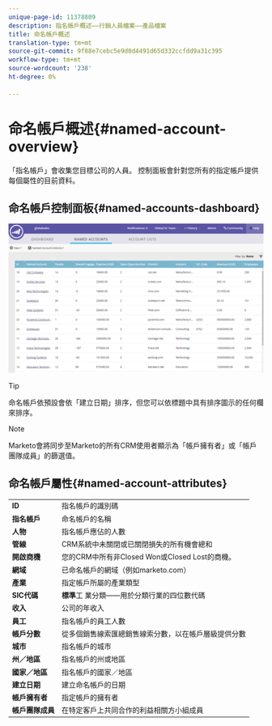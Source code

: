 ```yaml
---
unique-page-id: 11378809
description: 指名帳戶概述——行銷人員檔案——產品檔案
title: 命名帳戶概述
translation-type: tm+mt
source-git-commit: 9f88e7cebc5e9d0d4491d65d332ccfdd9a31c395
workflow-type: tm+mt
source-wordcount: '238'
ht-degree: 0%

---
```



# 命名帳戶概述{#named-account-overview}

「指名帳戶」會收集您目標公司的人員。 控制面板會針對您所有的指定帳戶提供每個屬性的目前資料。

## 命名帳戶控制面板{#named-accounts-dashboard}

![](assets/one.png)

>[!TIP]
>
>命名帳戶依預設會依「建立日期」排序，但您可以依標題中具有排序圖示的任何欄來排序。

>[!NOTE]
>
>Marketo會將同步至Marketo的所有CRM使用者顯示為「帳戶擁有者」或「帳戶團隊成員」的篩選值。

## 命名帳戶屬性{#named-account-attributes}

<table> 
 <tbody> 
  <tr> 
   <td><strong>ID</strong></td> 
   <td>指名帳戶的識別碼</td> 
  </tr> 
  <tr> 
   <td><strong>指名帳戶</strong></td> 
   <td>命名帳戶的名稱</td> 
  </tr> 
  <tr> 
   <td><strong>人物</strong></td> 
   <td>指名帳戶應佔的人數</td> 
  </tr> 
  <tr> 
   <td><strong>管線</strong></td> 
   <td>CRM系統中未關閉或已關閉損失的所有機會總和</td> 
  </tr> 
  <tr> 
   <td><strong>開啟商機</strong></td> 
   <td>您的CRM中所有非Closed Won或Closed Lost的商機。</td> 
  </tr> 
  <tr> 
   <td><strong>網域</strong></td> 
   <td>已命名帳戶的網域（例如marketo.com）</td> 
  </tr> 
  <tr> 
   <td><strong>產業</strong></td> 
   <td>指定帳戶所屬的產業類型</td> 
  </tr> 
  <tr> 
   <td><strong>SIC代碼</strong></td> 
   <td><span><strong>標準</strong>工 <strong></strong> <strong></strong>業分類——用於分類行業的四位數代碼<br></span></td> 
  </tr> 
  <tr> 
   <td><strong>收入</strong></td> 
   <td>公司的年收入</td> 
  </tr> 
  <tr> 
   <td><strong>員工</strong></td> 
   <td>指名帳戶的員工人數</td> 
  </tr> 
  <tr> 
   <td colspan="1"><strong>帳戶分數</strong></td> 
   <td colspan="1">從多個銷售線索匯總銷售線索分數，以在帳戶層級提供分數</td> 
  </tr> 
  <tr> 
   <td colspan="1"><strong>城市</strong></td> 
   <td colspan="1">指名帳戶的城市</td> 
  </tr> 
  <tr> 
   <td colspan="1"><strong>州／地區</strong></td> 
   <td colspan="1">指名帳戶的州或地區</td> 
  </tr> 
  <tr> 
   <td colspan="1"><strong>國家／地區</strong></td> 
   <td colspan="1">指名帳戶的國家／地區</td> 
  </tr> 
  <tr> 
   <td colspan="1"><strong>建立日期</strong></td> 
   <td colspan="1">建立命名帳戶的日期</td> 
  </tr> 
  <tr> 
   <td colspan="1"><strong>帳戶擁有者</strong></td> 
   <td colspan="1">指定帳戶的擁有者</td> 
  </tr> 
  <tr> 
   <td colspan="1"><strong>帳戶團隊成員</strong></td> 
   <td colspan="1">在特定客戶上共同合作的利益相關方小組成員</td> 
  </tr> 
 </tbody> 
</table>
